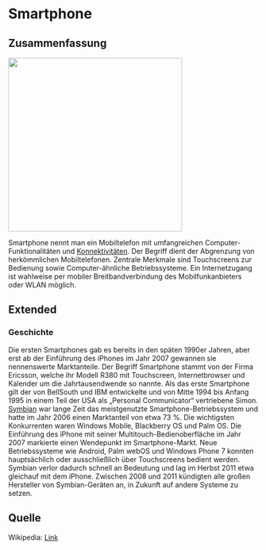 # Smartphone

## Zusammenfassung
<img src="https://upload.wikimedia.org/wikipedia/commons/4/45/IPhone_First_Generation.jpg" width="350">

Smartphone nennt man ein Mobiltelefon mit umfangreichen Computer-Funktionalitäten und [Konnektivitäten](https://de.wikipedia.org/wiki/Kommunikationssystem).
Der Begriff dient der Abgrenzung von herkömmlichen Mobiltelefonen. Zentrale Merkmale sind Touchscreens zur Bedienung sowie Computer-ähnliche Betriebssysteme. Ein Internetzugang ist wahlweise per mobiler Breitbandverbindung des Mobilfunkanbieters oder WLAN möglich.

## Extended

### Geschichte
Die ersten Smartphones gab es bereits in den späten 1990er Jahren, aber erst ab der Einführung des iPhones im Jahr 2007 gewannen sie nennenswerte Marktanteile. Der Begriff Smartphone stammt von der Firma Ericsson, welche ihr Modell R380 mit Touchscreen, Internetbrowser und Kalender um die Jahrtausendwende so nannte. Als das erste Smartphone gilt der von BellSouth und IBM entwickelte und von Mitte 1994 bis Anfang 1995 in einem Teil der USA als „Personal Communicator“ vertriebene Simon. [Symbian](https://de.wikipedia.org/wiki/Symbian-Plattform) war lange Zeit das meistgenutzte Smartphone-Betriebssystem und hatte im Jahr 2006 einen Marktanteil von etwa 73 %. Die wichtigsten Konkurrenten waren Windows Mobile, Blackberry OS und Palm OS. Die Einführung des iPhone mit seiner Multitouch-Bedienoberfläche im Jahr 2007 markierte einen Wendepunkt im Smartphone-Markt. Neue Betriebssysteme wie Android, Palm webOS und Windows Phone 7 konnten hauptsächlich oder ausschließlich über Touchscreens bedient werden. Symbian verlor dadurch schnell an Bedeutung und lag im Herbst 2011 etwa gleichauf mit dem iPhone. Zwischen 2008 und 2011 kündigten alle großen Hersteller von Symbian-Geräten an, in Zukunft auf andere Systeme zu setzen.


## Quelle
Wikipedia: [Link](https://de.wikipedia.org/wiki/Smartphone)

